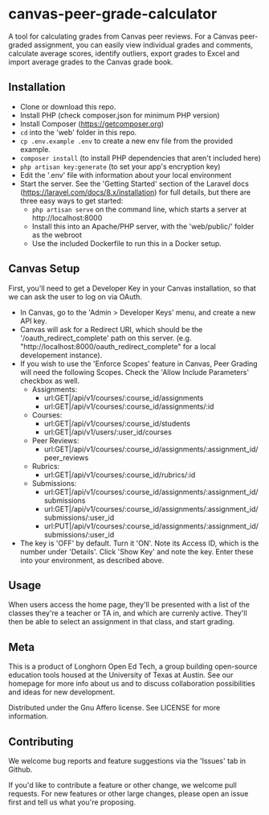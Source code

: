 # canvas-peer-grade-calculator
A tool for calculating grades from Canvas peer reviews.  For a Canvas peer-graded assignment, you can easily view individual grades and comments, calculate average scores, identify outliers, export grades to Excel and import average grades to the Canvas grade book.

## Installation
* Clone or download this repo.
* Install PHP (check composer.json for minimum PHP version)
* Install Composer (https://getcomposer.org)
* `cd` into the 'web' folder in this repo.
* `cp .env.example .env` to create a new env file from the provided example.
* `composer install` (to install PHP dependencies that aren't included here)
* `php artisan key:generate` (to set your app's encryption key)
* Edit the '.env' file with information about your local environment
* Start the server.  See the 'Getting Started' section of the Laravel docs (https://laravel.com/docs/8.x/installation) for full details, but there are three easy ways to get started:
    * `php artisan serve` on the command line, which starts a server at http://localhost:8000
    * Install this into an Apache/PHP server, with the 'web/public/' folder as the webroot
    * Use the included Dockerfile to run this in a Docker setup.

## Canvas Setup
First, you'll need to get a Developer Key in your Canvas installation, so that we can ask the user to log on via OAuth.
* In Canvas, go to the 'Admin > Developer Keys' menu, and create a new API key.
* Canvas will ask for a Redirect URI, which should be the '/oauth_redirect_complete' path on this server.  (e.g. "http://localhost:8000/oauth_redirect_complete" for a local developement instance).
* If you wish to use the 'Enforce Scopes' feature in Canvas, Peer Grading will need the following Scopes.  Check the 'Allow Include Parameters' checkbox as well.
    * Assignments:
        * url:GET|/api/v1/courses/:course_id/assignments
        * url:GET|/api/v1/courses/:course_id/assignments/:id
    * Courses:
        * url:GET|/api/v1/courses/:course_id/students
        * url:GET|/api/v1/users/:user_id/courses
    * Peer Reviews:
        * url:GET|/api/v1/courses/:course_id/assignments/:assignment_id/peer_reviews
    * Rubrics:
        * url:GET|/api/v1/courses/:course_id/rubrics/:id
    * Submissions:
        * url:GET|/api/v1/courses/:course_id/assignments/:assignment_id/submissions
        * url:GET|/api/v1/courses/:course_id/assignments/:assignment_id/submissions/:user_id
        * url:PUT|/api/v1/courses/:course_id/assignments/:assignment_id/submissions/:user_id
* The key is 'OFF' by default.  Turn it 'ON'.  Note its Access ID, which is the number under 'Details'.  Click 'Show Key' and note the key.  Enter these into your environment, as described above.

## Usage
When users access the home page, they'll be presented with a list of the classes they're a teacher or TA in, and which are currenly active.  They'll then be able to select an assignment in that class, and start grading.

## Meta
This is a product of Longhorn Open Ed Tech, a group building open-source education tools housed at the University of Texas at Austin. See our homepage for more info about us and to discuss collaboration possibilities and ideas for new development.

Distributed under the Gnu Affero license. See LICENSE for more information.

## Contributing
We welcome bug reports and feature suggestions via the 'Issues' tab in Github.

If you'd like to contribute a feature or other change, we welcome pull requests. For new features or other large changes, please open an issue first and tell us what you're proposing.
